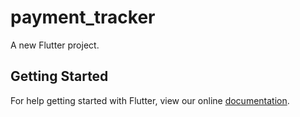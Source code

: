 # payment_tracker

A new Flutter project.

## Getting Started

For help getting started with Flutter, view our online
[documentation](https://flutter.io/).
